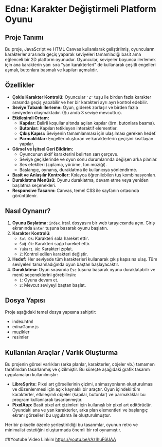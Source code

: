 # Edna: Karakter Değiştirmeli Platform Oyunu

## Proje Tanımı

Bu proje, JavaScript ve HTML Canvas kullanılarak geliştirilmiş, oyuncuların karakterler arasında geçiş yaparak seviyeleri tamamladığı basit ama eğlenceli bir 2D platform oyunudur. Oyuncular, seviyeler boyunca ilerlemek için ana karakterin yanı sıra "yan karakterleri" de kullanarak çeşitli engelleri aşmalı, butonlara basmalı ve kapıları açmalıdır.

## Özellikler

* **Çoklu Karakter Kontrolü:** Oyuncular `'Z'` tuşu ile birden fazla karakter arasında geçiş yapabilir ve her bir karakteri ayrı ayrı kontrol edebilir.
* **Seviye Tabanlı İlerleme:** Oyun, giderek zorlaşır ve birden fazla seviyeden oluşmaktadır. (Şu anda 3 seviye mevcuttur).
* **Etkileşimli Ortam:**
    * **Kapılar:** Belirli koşullar altında açılan kapılar (örn. butonlara basma).
    * **Butonlar:** Kapıları tetikleyen interaktif elementler.
    * **Çıkış Kapısı:** Seviyenin tamamlanması için ulaşılması gereken hedef.
    * **Parmaklıklar:** Engeller oluşturan ve karakterlerin geçişini kısıtlayan yapılar.
* **Görsel ve İşitsel Geri Bildirim:**
    * Oyuncunun aktif karakterini belirten sarı çerçeve.
    * Seviye geçişlerinde ve oyun sonu durumlarında değişen arka planlar.
    * Ses efektleri (zıplama, yürüme, fon müziği).
    * Başlangıç, oynanış, duraklatma ile kullanıcıya yönlendirme.
* **Basit ve Anlaşılır Kontroller:** Kolayca öğrenilebilen tuş kombinasyonları.
* **Duraklatma Menüsü:** Oyunu duraklatma, devam etme veya yeniden başlatma seçenekleri.
* **Responsive Tasarım:** Canvas, temel CSS ile sayfanın ortasında görüntülenir.

## Nasıl Oynanır?

1.  **Oyunu Başlatma:** `index.html` dosyasını bir web tarayıcısında açın. Giriş ekranında `Enter` tuşuna basarak oyunu başlatın.
2.  **Karakter Kontrolü:**
    * `Sol Ok`: Karakteri sola hareket ettir.
    * `Sağ Ok`: Karakteri sağa hareket ettir.
    * `Yukarı Ok`: Karakteri zıplat.
    * `Z`: Kontrol edilen karakteri değiştir.
3.  **Hedef:** Her seviyede tüm karakterleri kullanarak çıkış kapısına ulaş. Tüm seviyeleri tamamladığında oyun baştan başlayacaktır.
4.  **Duraklatma:** Oyun sırasında `Esc` tuşuna basarak oyunu duraklatabilir ve menü seçeneklerini görebilirsin:
    * `1`: Oyuna devam et.
    * `2`: Mevcut seviyeyi baştan başlat.

## Dosya Yapısı

Proje aşağıdaki temel dosya yapısına sahiptir:
* index.html
* ednaGame.js
* muzikler 
* resimler

## Kullanılan Araçlar / Varlık Oluşturma

Bu projenin görsel varlıkları (arka planlar, karakterler, objeler vb.) tamamen tarafımdan tasarlanmış ve çizilmiştir. Bu süreçte aşağıdaki grafik tasarım uygulamaları kullanılmıştır:

* **LibreSprite:** Pixel art görsellerinin çizimi, animasyonların oluşturulması ve düzenlenmesi için açık kaynaklı bir araçtır. Oyun içindeki tüm karakterler, etkileşimli objeler (kapılar, butonlar) ve parmaklıklar bu program kullanılarak tasarlanmıştır.
* **PixelApp:** Basit pixel art çizimleri için kullanışlı bir pixel art editörüdür. Oyundaki ana ve yan karakterler, arka plan elementleri ve başlangıç ekranı görselleri bu uygulama ile oluşturulmuştur.

Her bir pikselin özenle yerleştirildiği bu tasarımlar, oyunun retro ve minimalist estetiğini oluşturmada önemli bir rol oynamıştır.


##Youtube Video Linkim
https://youtu.be/rAzIhuF6UAA


